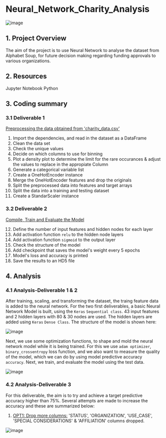 # Neural_Network_Charity_Analysis
![image](https://user-images.githubusercontent.com/85843030/139080476-355271ea-c45f-4e09-9890-650ff6668b73.png)


## 1. Project Overview
The aim of the project is to use Neural Network to analyse the dataset from Alphabet Soup, for future decision making regarding funding approvals
to various organizations.

## 2. Resources
Jupyter Notebook
Python

## 3. Coding summary
### 3.1 Deliverable 1
<ins>Preprocessing the data obtained from 'charity_data.csv'</ins>

1. Import the dependencies, and read in the dataset as a DataFrame
2. Clean the data set
3. Check the unique values
4. Decide on which columns to use for binning
5. Plot a density plot to determine the limit for the rare occurances & adjust the values to replace in the appropiate Column
6. Generate a categorical variable list
7. Create a OneHotEncoder instance
8. Merge the OneHotEncoder features and drop the originals
9. Split the preprocessed data into features and target arrays
10. Split the data into a training and testing dataset
11. Create a StandarScaler instance

### 3.2 Deliverable 2

<ins> Compile, Train and Evaluate the Model</ins>

12. Define the number of input features and hidden nodes for each layer
13. Add activation function `relu` to the hidden node layers
14. Add activation function `sigmoid` to the output layer
15. Check the structure of the model
16. Add checkpoint that saves the model's weight every 5 epochs
17. Model's loss and accuracy is printed
18. Save the results to an HD5 file

## 4. Analysis
### 4.1 Analysis-Deliverable 1 & 2

After training, scaling, and transforming the dataset, the traing feature data is added to the neural network.
For the two first deliverables, a basic Neural Network Model is built, using the `Keras` `Sequential class`.
43 input features and 2 hidden layers with 80 & 30 nodes are used. The hidden layers are added using `Keras` `Dense Class`.
The structure of the model is shown here:

![image](https://user-images.githubusercontent.com/85843030/139085329-75fb6b41-f86e-4215-9226-95cf08795823.png)

Next, we use some optimization functions, to shape and mold the neural network model while it is being trained. For this we use
`adam optimizer`, `binary_crossentropy` loss function, and we also want to measure the quality of the model, which we can do by using
model predictive accuracy `accuracy`.
Next, we train, and evaluate the model using the test data.

![image](https://user-images.githubusercontent.com/85843030/139088616-65836c02-84aa-4514-b63d-44acbe2a78bb.png)

### 4.2 Analysis-Deliverable 3
For this deliverable, the aim is to try and achieve a target predictive accuracy higher than 75%. 
Several attempts are made to increase the accuracy and these are summarized below:
1. <ins>OPT1: Drop more columns:</ins> 'STATUS', 'ORGANIZATION', 'USE_CASE', 'SPECIAL CONSIDERATIONS' & 'AFFILIATION' columns dropped.

![image](https://user-images.githubusercontent.com/85843030/139144340-09b7b49d-17c0-42db-b741-4e107883395a.png)



